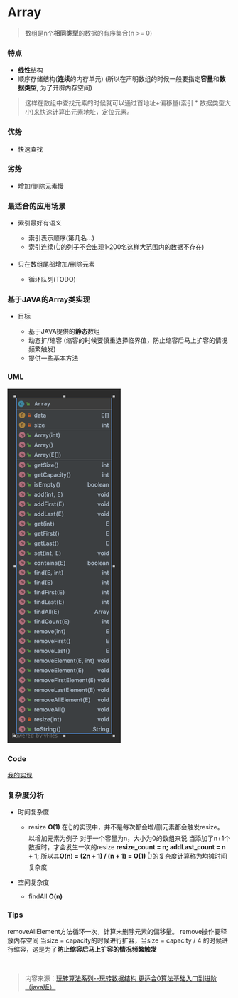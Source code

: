 # Array

> 数组是n个**相同类型**的数据的有序集合(n >= 0)


### 特点

-   **线性**结构
-   顺序存储结构(**连续**的内存单元)
    (所以在声明数组的时候一般要指定**容量**和**数据类型**, 为了开辟内存空间)

>   这样在数组中查找元素的时候就可以通过首地址+偏移量(索引 * 数据类型大小)来快速计算出元素地址，定位元素。

### 优势

-   快速查找

### 劣势

-   增加/删除元素慢

### 最适合的应用场景

-   索引最好有语义

    -   索引表示顺序(第几名...)
    -   索引连续(👆的列子不会出现1-200名这样大范围内的数据不存在)

-   只在数组尾部增加/删除元素
    
    -   循环队列(TODO)


### 基于JAVA的Array类实现

-   目标

    -   基于JAVA提供的**静态**数组
    -   动态扩/缩容
        (缩容的时候要慎重选择临界值，防止缩容后马上扩容的情况频繁触发)
    -   提供一些基本方法

### UML

![uml](./img/uml.png)


### Code

[我的实现](https://github.com/caliburex/DataStructure/blob/master/Array/src/Array.java)

### 复杂度分析

-   时间复杂度
    - resize **O(1)**
        在👆的实现中，并不是每次都会增/删元素都会触发resize。
        以增加元素为例子
        对于一个容量为n，大小为0的数组来说
        当添加了n+1个数据时，才会发生一次的resize
        **resize_count = n;
        addLast_count = n + 1;**
        所以其**O(n) = (2n + 1) / (n + 1) = O(1)**
        👆的复杂度计算称为均摊时间复杂度

-   空间复杂度

    - findAll **O(n)**

### Tips

removeAllElement方法循环一次，计算未删除元素的偏移量。
remove操作要释放内存空间
当size = capacity的时候进行扩容，当size = capacity / 4 的时候进行缩容，这是为了**防止缩容后马上扩容的情况频繁触发**

<br />

>   内容来源：[玩转算法系列--玩转数据结构 更适合0算法基础入门到进阶（java版）](https://coding.imooc.com/class/207.html)


